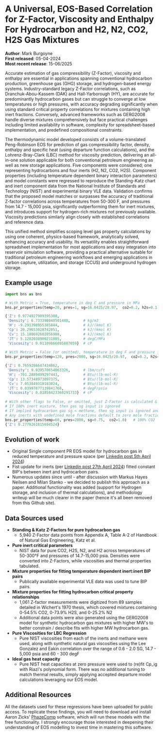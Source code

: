# A Universal, EOS-Based Correlation for Z-Factor, Viscosity and Enthalpy For Hydrocarbon and H2, N2, CO2, H2S Gas Mixtures

**Author**: Mark Burgoyne  
**First released**: 05-04-2024  
**Most recent release**: 15-06/2025
 

Accurate estimation of gas compressibility (Z-Factor), viscosity and enthalpy are essential in applications spanning conventional hydrocarbon production, greenhouse gas (GHG) storage, and hydrogen-based energy systems. Industry-standard legacy Z-Factor correlations, such as Dranchuk-Abou-Kassem (DAK) and Hall-Yarborough (HY), are accurate for predominantly hydrocarbon gases but can struggle to converge at low temperatures or high pressures, with accuracy degrading significantly when using standard critical property correlations for mixtures containing high inert fractions. Conversely, advanced frameworks such as GERG2008 handle diverse mixtures comprehensively but face practical challenges including limited availability in software, complexity for spreadsheet-based implementation, and predefined compositional constraints.

The thermodynamic model developed consists of a volume-translated Peng-Robinson EOS for prediction of gas compressibility factor, density, enthalpy and specific heat (using departure function calculations), and the Lohrenz-Bray-Clark (LBC) method for viscosity prediction, delivering an all-in-one solution applicable for both conventional petroleum engineering as well as new storage applications. Five components were considered; one representing hydrocarbons and four inerts (H2, N2, CO2, H2S). Component properties (including temperature dependent binary interaction parameters) and model constants were regressed to reproduce the Standing-Katz chart and inert component data from the National Institute of Standards and Technology (NIST) and experimental binary VLE data. Validation confirms that the proposed model matches or surpasses the accuracy of traditional Z-factor correlations across temperatures from 50-300 F, and pressures from 14.7 - 15,000 psia, significantly outperforming them for inert mixtures, and introduces support for hydrogen-rich mixtures not previously available. Viscosity predictions similarly align closely with established correlations and reference data.

This unified method simplifies scoping level gas property calculations by using one coherent, physics-based framework, analytically solved, enhancing accuracy and usability. Its versatility enables straightforward spreadsheet implementation for most applications and easy integration into reservoir simulation software, providing a practical alternative suitable for traditional petroleum engineering workflows and emerging applications in carbon capture, utilization, and storage (CCUS) and underground hydrogen storage.

## Example usage
```python
import bns as bns

# With Metric = True, temperature in deg C and pressure in MPa
bns.pr_properties(temp=20, pres=1, sg=16.0425/28.97,  co2=0.2, h2s=0.1, n2=0.02, h2=0, viscosity=True, density=True, thermo=True, Metric = True, verbose=False)

{'Z': 0.9774927909395308,
 'Density': 6.733398040501448,      # kg/m3
 'H': -9.291398955385844,           # kJ/(kmol K)
 'Cp': 20.29653028742051,           # kJ/(kmol K)
 'Cv': 15.180692602056988,          # kJ/(kmol K)
 'JT': 5.1202038900231805,          # degC/MPa
 'Viscosity': 0.01109866095887059}  # cP
 
# With Metric = False (or omitted), temperature in deg F and pressure in psia
bns.pr_properties(temp=120, pres=2000, sg=16.0425/28.97,  co2=0.2, h2s=0.1, n2=0.02, h2=0, viscosity=True, density=True, thermo=True, Metric = False, verbose=False)

{'Z': 0.7659286647434862,
 'Density': 9.939570654063326,      # lbm/cuft
 'H': -701.2889499297443,           # Btu/(lb-mol·R)
 'Cp': 13.57348973097375,           # Btu/(lb-mol·R)
 'Cv': 7.053849310183024,           # Btu/(lb-mol·R)
 'JT': 0.03997877139841768,         # degF/psia
 'Viscosity': 0.01858423360291733}  # cP
 
# With other flags to False, or omitted, just Z-Factor is calculated & returned
# If 100% inert mixture, then gas sg input is ignored
# If implied hydrocarbon gas sg < methane, then sg input is ignored and hydrocarbon MW set to methane.
# Any inerts with undefined mole fractions default to zero mole fraction
bns.pr_properties(temp=60, pres=2000, sg=0.75,  co2=1.0)   # 100% CO2
{'Z': 0.2778261815694524}


```

## Evolution of work
- Original Single component PR EOS model for hydrocarbon gas in reduced temperature and pressure space (per [Linkedin post 5th April 2024](https://www.linkedin.com/pulse/z-factors-natural-gas-simple-eos-based-approach-mark-burgoyne-aazrc))
- Fist update for inerts (per [Linkedin post 27th April 2024](https://www.linkedin.com/pulse/improving-single-component-peng-robinson-z-factor-inerts-burgoyne-zfxcc)) fitted constant BIP's between inert and hydrocarbon pairs.  
- Numerous updates since until - after discussion with Markus Hayes Neilsen and Milan Stanko - we decided to publish this approach as a paper. Additional functionality was added (support for Hydrogen storage, and inclusion of thermal calculations), and methodology writeup will be much clearer in the paper (hence it's all been removed from this Github site).

## Data Sources used

- **Standing & Katz Z-Factors for pure hydrocarbon gas**
  - 5,940 Z-Factor data points from Appendix A, Table A-2 of Handbook of Natural Gas Engineering, Katz et al.  
- **Pure inert critical parameters**
  - NIST data for pure CO2, H2S, N2, and H2 across temperatures of 50-300°F and pressures of 14.7-15,000 psia. Densities were converted into Z-Factors, while viscosities and thermal properties tabulated.
- **Mixture properties for fitting temperature dependent inert:inert BIP pairs**
  - Publically available experimental VLE data was used to tune BIP pairs.
- **Mixture properties for fitting hydrocarbon critical property relationships**
  - 1,061 Z-factor measurements were digitized from 89 samples detailed in Wichert's 1970 thesis, which covered mixtures containing 0-54.5% CO2, 0-73.9% H2S, and 0-25.2% N2
  - Additional data points were also generated using the GERG2008 model for synthetic hydrocarbon gas mixtures with higher MW's to better constrain / describe fits with higher MW hydrocarbon gas.
- **Pure Viscosities for LBC Regression**
  - Pure NIST viscosities from each of the inerts and methane were used, along with synthetic natural gas viscosities using the Lee Gonzalez and Eakin correlation over the range of 0.6 - 2.0 SG, 14.7 - 5,000 psia and 60 - 300 degF
- **Ideal gas heat capacity**
  - Pure NIST heat capacities at zero pressure were used to (re)fit Cp_ig with Riazi's polynomial form. There was no additional tuning to match thermal results, simply applying accepted departure model calculations leveraging our EOS model.




## Additional Resources

All the datasets used for these regressions have been uploaded for public access. To replicate these findings, you will need to download and install Aaron Zicks' [PhazeComp](https://www.zicktech.com/phazecomp.html) software, which will run these models with the free functionality. I strongly encourage those interested in deepening their understanding of EOS modelling to invest time in mastering this software.
